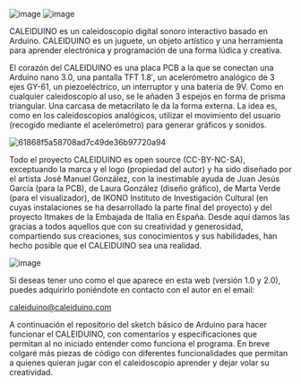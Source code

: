 ![image](https://user-images.githubusercontent.com/20140969/78697360-faa06d00-7900-11ea-960d-77e91eeea3ff.png)
![image](https://user-images.githubusercontent.com/20140969/78697504-2facbf80-7901-11ea-862b-0bddbd8652e9.png)

CALEIDUINO es un caleidoscopio digital sonoro interactivo basado en Arduino. CALEIDUINO es un juguete, un objeto artístico y una herramienta para aprender electrónica y programación de una forma lúdica y creativa.

El  corazón del CALEIDUINO es una placa PCB a la que se conectan una Arduino nano 3.0, una pantalla TFT 1.8′, un acelerómetro analógico de 3 ejes GY-61, un piezoeléctrico, un interruptor y una batería de 9V. Como en cualquier caleidoscopio al uso, se le añaden 3 espejos en forma de prisma triangular. Una carcasa de metacrilato le da la forma externa. La idea es, como en los caleidoscopios analógicos, utilizar el movimiento del usuario (recogido mediante el acelerómetro) para generar gráficos y sonidos.

![61868f5a58708ad7c49de36b97720a94](https://user-images.githubusercontent.com/20140969/78697847-b9f52380-7901-11ea-96f8-d7b301cae019.gif)

Todo el proyecto CALEIDUINO es open source (CC-BY-NC-SA), exceptuando la marca y el logo (propiedad del autor) y ha sido diseñado por el artista José Manuel González, con la inestimable ayuda de Juan Jesús García (para la PCB), de Laura González (diseño gráfico), de Marta Verde (para el visualizador), de IKONO Instituto de Investigación Cultural (en cuyas instalaciones se ha desarrollado la parte final del proyecto) y del proyecto Itmakes de la Embajada de Italia en España. Desde aquí damos las gracias a todos aquellos que con su creatividad y generosidad, compartiendo sus creaciones, sus conocimientos y sus habilidades, han hecho posible que el CALEIDUINO sea una realidad.

![image](https://user-images.githubusercontent.com/20140969/78698059-03de0980-7902-11ea-8eb8-b0d3a8cd9590.png)

Si deseas tener uno como el que aparece en esta web (versión 1.0 y 2.0), puedes adquirirlo poniéndote en contacto con el autor en el email:

caleiduino@caleiduino.com

A continuación el repositorio del sketch básico de Arduino para hacer funcionar el CALEIDUINO, con comentarios y especificaciones que permitan al no iniciado entender como funciona el programa. En breve colgaré más piezas de código con diferentes funcionalidades que permitan a quienes quieran jugar con el caleidoscopio aprender y dejar volar su creatividad.
